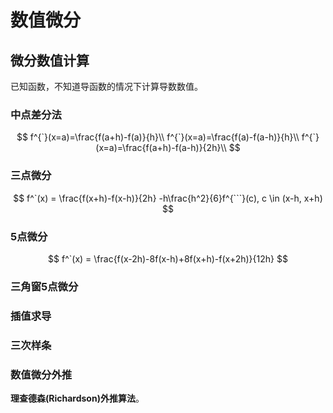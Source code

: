 # 数值微分


## 微分数值计算

已知函数，不知道导函数的情况下计算导数数值。
### 中点差分法


$$
f^{`}(x=a)=\frac{f(a+h)-f(a)}{h}\\
f^{`}(x=a)=\frac{f(a)-f(a-h)}{h}\\
f^{`}(x=a)=\frac{f(a+h)-f(a-h)}{2h}\\
$$
### 三点微分
$$
f^`(x) = \frac{f(x+h)-f(x-h)}{2h} -h\frac{h^2}{6}f^{```}(c), c \in (x-h, x+h)
$$
### 5点微分
$$
f^`(x) = \frac{f(x-2h)-8f(x-h)+8f(x+h)-f(x+2h)}{12h}
$$
### 三角窗5点微分

### 插值求导

### 三次样条

### 数值微分外推

**理查德森(Richardson)外推算法**。
